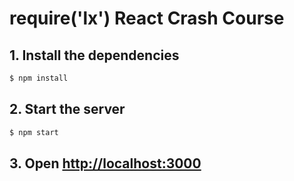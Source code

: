 # require('lx') React Crash Course

## 1. Install the dependencies

```bash
$ npm install
```

## 2. Start the server

```bash
$ npm start
```

## 3. Open [http://localhost:3000](http://localhost:3000)
